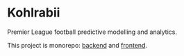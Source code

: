 # Kohlrabii

Premier League football predictive modelling and analytics.

This project is monorepo: [backend](./backend/) and [frontend](./frontend/).

<!-- Special thanks to the following open-source repositories for the inspiration:
 - [Netflix/dispatch](https://github.com/Netflix/dispatch)
 - [polarsource/polar](https://github.com/polarsource/polar)
 - [alan-turing-institute/AIrsenal](https://github.com/alan-turing-institute/AIrsenal) -->
